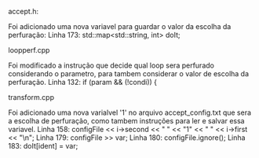 accept.h:

Foi adicionado uma nova variavel para guardar o valor da escolha da perfuração:
Linha 173:   std::map<std::string, int> doIt;


loopperf.cpp

Foi modificado a instrução que decide qual loop sera perfurado considerando o parametro, para tambem considerar o valor de escolha da perfuração.
Linha 132:   if (param && (!condi)) {


transform.cpp

Foi adicionado uma nova varialvel '1' no arquivo accept_config.txt que sera a escolha de perfuração, como tambem instruções para ler e salvar essa variavel.
Linha 158:   configFile << i->second << " " << "1" << " " << i->first << "\n";
Linha 179:   configFile >> var;
Linha 180:   configFile.ignore();
Linha 183:   doIt[ident] = var;
